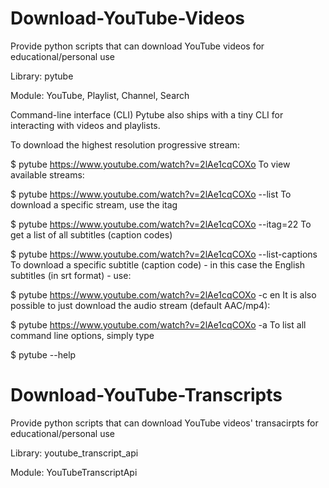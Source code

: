 # Download-YouTube-Videos
Provide python scripts that can download YouTube videos for educational/personal use

Library: pytube

Module: YouTube, Playlist, Channel, Search

Command-line interface (CLI)
Pytube also ships with a tiny CLI for interacting with videos and playlists.

To download the highest resolution progressive stream:

$ pytube https://www.youtube.com/watch?v=2lAe1cqCOXo
To view available streams:

$ pytube https://www.youtube.com/watch?v=2lAe1cqCOXo --list
To download a specific stream, use the itag

$ pytube https://www.youtube.com/watch?v=2lAe1cqCOXo --itag=22
To get a list of all subtitles (caption codes)

$ pytube https://www.youtube.com/watch?v=2lAe1cqCOXo --list-captions
To download a specific subtitle (caption code) - in this case the English subtitles (in srt format) - use:

$ pytube https://www.youtube.com/watch?v=2lAe1cqCOXo -c en
It is also possible to just download the audio stream (default AAC/mp4):

$ pytube https://www.youtube.com/watch?v=2lAe1cqCOXo -a
To list all command line options, simply type

$ pytube --help



# Download-YouTube-Transcripts
Provide python scripts that can download YouTube videos' transacirpts for educational/personal use

Library: youtube_transcript_api

Module: YouTubeTranscriptApi

